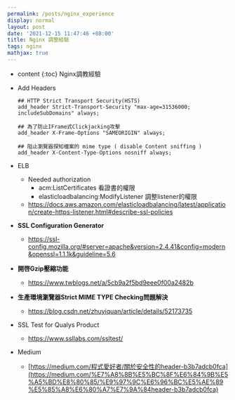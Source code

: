 ```yaml
---
permalink: /posts/nginx_experience
display: normal
layout: post
date: '2021-12-15 11:47:46 +08:00'
title: Nginx 調整經驗
tags: nginx
mathjax: true
---
```

* content
{:toc} 
Nginx調教經驗






* Add Headers
  ```
  ## HTTP Strict Transport Security(HSTS) 
  add_header Strict-Transport-Security "max-age=31536000; includeSubDomains" always;

  ## 為了防止IFrame式Clickjacking攻擊
  add_header X-Frame-Options "SAMEORIGIN" always;

  ## 阻止瀏覽器探知檔案的 mime type ( disable Content sniffing )
  add_header X-Content-Type-Options nosniff always;
  ```
* ELB
  * Needed authorization
    * acm:ListCertificates 看證書的權限
    * elasticloadbalancing:ModifyListener 調整listener的權限
  * <https://docs.aws.amazon.com/elasticloadbalancing/latest/application/create-https-listener.html#describe-ssl-policies>
* **SSL Configuration Generator**
  * <https://ssl-config.mozilla.org/#server=apache&version=2.4.41&config=modern&openssl=1.1.1k&guideline=5.6>
* **開啓Gzip壓縮功能**
  * <https://www.twblogs.net/a/5cb9a2f5bd9eee0f00a2482b>
* **生產環境瀏覽器Strict MIME TYPE Checking問題解決**
  *  <https://blog.csdn.net/zhuyiquan/article/details/52173735>
* SSL Test for Qualys Product
  * <https://www.ssllabs.com/ssltest/>
* Medium
  * [https://medium.com/程式愛好者/關於安全性的header-b3b7adcb0fca](https://medium.com/%E7%A8%8B%E5%BC%8F%E6%84%9B%E5%A5%BD%E8%80%85/%E9%97%9C%E6%96%BC%E5%AE%89%E5%85%A8%E6%80%A7%E7%9A%84header-b3b7adcb0fca)
